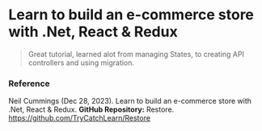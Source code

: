 # Learn to build an e-commerce store with .Net, React & Redux
> Great tutorial, learned alot from managing States, to creating API controllers and using migration. 

### Reference
Neil Cummings (Dec 28, 2023).  Learn to build an e-commerce store with .Net, React & Redux.
**GitHub Repository:** Restore. https://github.com/TryCatchLearn/Restore
